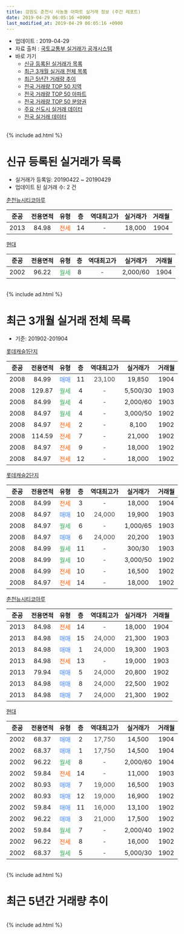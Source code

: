 ```yaml
---
title: 강원도 춘천시 사농동 아파트 실거래 정보 (주간 레포트)
date: 2019-04-29 06:05:16 +0900
last_modified_at: 2019-04-29 06:05:16 +0900
---
```


* 업데이트 : 2019-04-29
* 자료 출처 : [국토교통부 실거래가 공개시스템](http://rt.molit.go.kr)
* 바로 가기
    * [신규 등록된 실거래가 목록](#신규-등록된-실거래가-목록)
    * [최근 3개월 실거래 전체 목록](#최근-3개월-실거래-전체-목록)
    * [최근 5년간 거래량 추이](#최근-5년간-거래량-추이)
    * [전국 거래량 TOP 50 지역](https://inasie.github.io/apt-trade-info/최근-3개월-전국에서-가장-거래가-많이-발생한-지역)
    * [전국 거래량 TOP 50 아파트](https://inasie.github.io/apt-trade-info/최근-3개월-전국에서-가장-거래가-많이-발생한-아파트)
    * [전국 거래량 TOP 50 분양권](https://inasie.github.io/apt-trade-info/최근-3개월-전국에서-가장-거래가-많이-발생한-분양권)
    * [주요 신도시 실거래 데이터](https://inasie.github.io/apt-trade-info/주요-신도시)
    * [전국 실거래 데이터](https://inasie.github.io/apt-trade-info/전국)
<br>
{% include ad.html %}
<br>

# 신규 등록된 실거래가 목록
* 실거래가 등록일: 20190422 ~ 20190429
* 업데이트 된 실거래 수: 2 건


[춘천뉴시티코아루](https://search.naver.com/search.naver?query=%EA%B0%95%EC%9B%90%EB%8F%84+%EC%B6%98%EC%B2%9C%EC%8B%9C+%EC%82%AC%EB%86%8D%EB%8F%99+%EC%B6%98%EC%B2%9C%EB%89%B4%EC%8B%9C%ED%8B%B0%EC%BD%94%EC%95%84%EB%A3%A8)

|준공|전용면적|유형|층|역대최고가|실거래가|거래월|
|:---:|:---:|:---:|:---:|:---:|:---:|:---:|
|2013|84.98|<span style="color:#ff5a00">전세</span>|14|<span style="color:#444444">-</span>|18,000|1904|

[현대](https://search.naver.com/search.naver?query=%EA%B0%95%EC%9B%90%EB%8F%84+%EC%B6%98%EC%B2%9C%EC%8B%9C+%EC%82%AC%EB%86%8D%EB%8F%99+%ED%98%84%EB%8C%80)

|준공|전용면적|유형|층|역대최고가|실거래가|거래월|
|:---:|:---:|:---:|:---:|:---:|:---:|:---:|
|2002|96.22|<span style="color:#34a853">월세</span>|8|<span style="color:#444444">-</span>|2,000/60|1904|


<br>
{% include ad.html %}
<br>

# 최근 3개월 실거래 전체 목록
* 기준: 201902-201904


[롯데캐슬1단지](https://search.naver.com/search.naver?query=%EA%B0%95%EC%9B%90%EB%8F%84+%EC%B6%98%EC%B2%9C%EC%8B%9C+%EC%82%AC%EB%86%8D%EB%8F%99+%EB%A1%AF%EB%8D%B0%EC%BA%90%EC%8A%AC1%EB%8B%A8%EC%A7%80)

|준공|전용면적|유형|층|역대최고가|실거래가|거래월|
|:---:|:---:|:---:|:---:|:---:|:---:|:---:|
|2008|84.99|<span style="color:#4285f3">매매</span>|11|<span style="color:#444444">23,100</span>|19,850|1904|
|2008|129.87|<span style="color:#34a853">월세</span>|4|<span style="color:#444444">-</span>|5,500/30|1903|
|2008|84.99|<span style="color:#34a853">월세</span>|4|<span style="color:#444444">-</span>|2,000/60|1903|
|2008|84.97|<span style="color:#34a853">월세</span>|4|<span style="color:#444444">-</span>|3,000/50|1902|
|2008|84.97|<span style="color:#ff5a00">전세</span>|2|<span style="color:#444444">-</span>|8,100|1902|
|2008|114.59|<span style="color:#ff5a00">전세</span>|7|<span style="color:#444444">-</span>|21,000|1902|
|2008|84.97|<span style="color:#ff5a00">전세</span>|9|<span style="color:#444444">-</span>|18,000|1902|
|2008|84.97|<span style="color:#ff5a00">전세</span>|12|<span style="color:#444444">-</span>|18,000|1902|

[롯데캐슬2단지](https://search.naver.com/search.naver?query=%EA%B0%95%EC%9B%90%EB%8F%84+%EC%B6%98%EC%B2%9C%EC%8B%9C+%EC%82%AC%EB%86%8D%EB%8F%99+%EB%A1%AF%EB%8D%B0%EC%BA%90%EC%8A%AC2%EB%8B%A8%EC%A7%80)

|준공|전용면적|유형|층|역대최고가|실거래가|거래월|
|:---:|:---:|:---:|:---:|:---:|:---:|:---:|
|2008|84.99|<span style="color:#ff5a00">전세</span>|3|<span style="color:#444444">-</span>|18,000|1904|
|2008|84.97|<span style="color:#4285f3">매매</span>|10|<span style="color:#444444">24,000</span>|19,900|1903|
|2008|84.97|<span style="color:#34a853">월세</span>|6|<span style="color:#444444">-</span>|1,000/65|1903|
|2008|84.97|<span style="color:#4285f3">매매</span>|6|<span style="color:#444444">24,000</span>|20,200|1903|
|2008|84.99|<span style="color:#34a853">월세</span>|11|<span style="color:#444444">-</span>|300/30|1903|
|2008|84.99|<span style="color:#34a853">월세</span>|10|<span style="color:#444444">-</span>|3,000/50|1902|
|2008|84.99|<span style="color:#ff5a00">전세</span>|10|<span style="color:#444444">-</span>|16,500|1902|
|2008|84.97|<span style="color:#ff5a00">전세</span>|14|<span style="color:#444444">-</span>|18,000|1902|

[춘천뉴시티코아루](https://search.naver.com/search.naver?query=%EA%B0%95%EC%9B%90%EB%8F%84+%EC%B6%98%EC%B2%9C%EC%8B%9C+%EC%82%AC%EB%86%8D%EB%8F%99+%EC%B6%98%EC%B2%9C%EB%89%B4%EC%8B%9C%ED%8B%B0%EC%BD%94%EC%95%84%EB%A3%A8)

|준공|전용면적|유형|층|역대최고가|실거래가|거래월|
|:---:|:---:|:---:|:---:|:---:|:---:|:---:|
|2013|84.98|<span style="color:#ff5a00">전세</span>|14|<span style="color:#444444">-</span>|18,000|1904|
|2013|84.98|<span style="color:#4285f3">매매</span>|15|<span style="color:#444444">24,000</span>|21,300|1903|
|2013|84.98|<span style="color:#4285f3">매매</span>|1|<span style="color:#444444">24,000</span>|19,300|1903|
|2013|84.98|<span style="color:#ff5a00">전세</span>|13|<span style="color:#444444">-</span>|19,000|1903|
|2013|79.94|<span style="color:#4285f3">매매</span>|5|<span style="color:#444444">24,000</span>|20,800|1902|
|2013|84.98|<span style="color:#4285f3">매매</span>|8|<span style="color:#444444">24,000</span>|22,500|1902|
|2013|84.98|<span style="color:#4285f3">매매</span>|7|<span style="color:#444444">24,000</span>|21,300|1902|

[현대](https://search.naver.com/search.naver?query=%EA%B0%95%EC%9B%90%EB%8F%84+%EC%B6%98%EC%B2%9C%EC%8B%9C+%EC%82%AC%EB%86%8D%EB%8F%99+%ED%98%84%EB%8C%80)

|준공|전용면적|유형|층|역대최고가|실거래가|거래월|
|:---:|:---:|:---:|:---:|:---:|:---:|:---:|
|2002|68.37|<span style="color:#4285f3">매매</span>|2|<span style="color:#444444">17,750</span>|14,500|1904|
|2002|68.37|<span style="color:#4285f3">매매</span>|1|<span style="color:#444444">17,750</span>|14,500|1904|
|2002|96.22|<span style="color:#34a853">월세</span>|8|<span style="color:#444444">-</span>|2,000/60|1904|
|2002|59.84|<span style="color:#ff5a00">전세</span>|14|<span style="color:#444444">-</span>|11,000|1903|
|2002|80.93|<span style="color:#4285f3">매매</span>|7|<span style="color:#444444">19,000</span>|16,500|1903|
|2002|80.93|<span style="color:#4285f3">매매</span>|12|<span style="color:#444444">19,000</span>|16,900|1902|
|2002|59.84|<span style="color:#4285f3">매매</span>|11|<span style="color:#444444">16,000</span>|13,100|1902|
|2002|96.22|<span style="color:#4285f3">매매</span>|3|<span style="color:#444444">21,000</span>|17,500|1902|
|2002|59.84|<span style="color:#34a853">월세</span>|7|<span style="color:#444444">-</span>|2,000/40|1902|
|2002|96.22|<span style="color:#ff5a00">전세</span>|8|<span style="color:#444444">-</span>|16,000|1902|
|2002|68.37|<span style="color:#34a853">월세</span>|5|<span style="color:#444444">-</span>|5,000/30|1902|


<br>
{% include ad.html %}
<br>

# 최근 5년간 거래량 추이


<div style="width:100%;">
    <canvas id="deal_progress" height="200"></canvas>
</div>

<script>
new Chart(document.getElementById("deal_progress"), {
    type: 'line',
    data: {
        labels: ['201404','201405','201406','201407','201408','201409','201410','201411','201412','201501','201502','201503','201504','201505','201506','201507','201508','201509','201510','201511','201512','201601','201602','201603','201604','201605','201606','201607','201608','201609','201610','201611','201612','201701','201702','201703','201704','201705','201706','201707','201708','201709','201710','201711','201712','201801','201802','201803','201804','201805','201806','201807','201808','201809','201810','201811','201812','201901','201902','201903','201904'],
        datasets: [{
            label: '매매',
            pointRadius: 1,
            data: [8, 9, 6, 9, 6, 18, 7, 11, 9, 6, 18, 27, 20, 15, 14, 23, 22, 25, 11, 18, 15, 11, 8, 21, 18, 12, 16, 26, 25, 22, 25, 14, 8, 6, 13, 11, 13, 6, 10, 9, 14, 9, 12, 11, 7, 11, 6, 13, 5, 9, 8, 4, 3, 10, 7, 5, 8, 6, 6, 5, 3],
            borderColor: "rgba(255, 201, 14, 1)",
            backgroundColor: "rgba(255, 201, 14, 0.5)",
            fill: false,
            lineTension: 0
        },{
            label: '전월세',
            pointRadius: 1,
            data: [2, 12, 8, 5, 7, 7, 16, 12, 10, 17, 16, 9, 5, 4, 11, 8, 11, 8, 14, 14, 11, 10, 8, 9, 7, 8, 5, 7, 11, 11, 7, 15, 10, 11, 10, 12, 3, 7, 8, 10, 11, 20, 8, 8, 9, 12, 6, 9, 6, 6, 9, 11, 7, 6, 11, 5, 13, 9, 11, 6, 3],
            borderColor: "rgba(0, 141, 185, 1)",
            backgroundColor: "rgba(0, 141, 185, 0.5)",
            fill: false,
            lineTension: 0
        }
        ]
    },
    options: {
        responsive: true,
        title: {
            display: false
        },
        tooltips: {
            mode: 'index',
            intersect: false
        },
        hover: {
            mode: 'nearest',
            intersect: true
        },
        scales: {
            xAxes: [{
                display: true,
                scaleLabel: {
                    display: true,
                    labelString: '년/월'
                }
            }],
            yAxes: [{
                display: true,
                ticks: {
                    suggestedMin: 0,
                },
                scaleLabel: {
                    display: true,
                    labelString: '실거래 수'
                }
            }]
        }
    }
});

</script>


<br>
{% include ad.html %}
<br>

